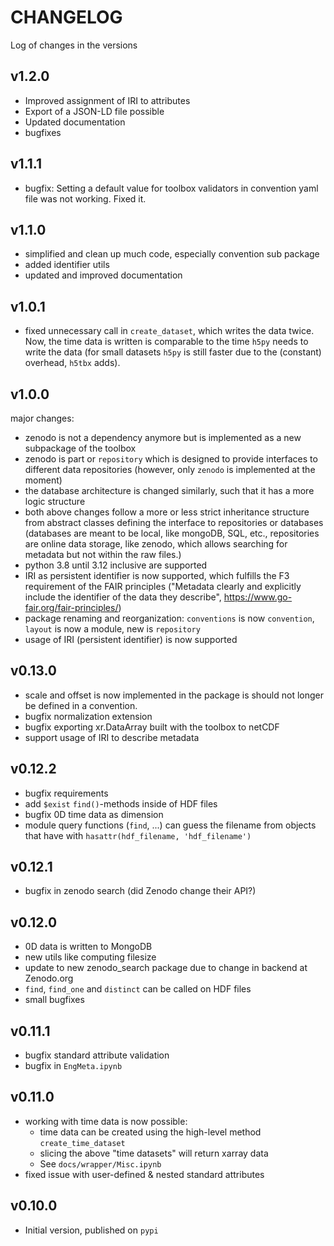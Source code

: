 # CHANGELOG

Log of changes in the versions

## v1.2.0
- Improved assignment of IRI to attributes
- Export of a JSON-LD file possible
- Updated documentation
- bugfixes

## v1.1.1
- bugfix: Setting a default value for toolbox validators in convention yaml file was not working. Fixed it.

## v1.1.0
- simplified and clean up much code, especially convention sub package
- added identifier utils
- updated and improved documentation

## v1.0.1

- fixed unnecessary call in `create_dataset`, which writes the data twice. Now, the time data is written is comparable to 
  the time `h5py` needs to write the data (for small datasets `h5py` is still faster due to the (constant) overhead, `h5tbx` adds).

## v1.0.0

major changes:

- zenodo is not a dependency anymore but is implemented as a new subpackage of the toolbox
- zenodo is part or `repository` which is designed to provide interfaces to different data repositories (however,
  only `zenodo` is implemented at the moment)
- the database architecture is changed similarly, such that it has a more logic structure
- both above changes follow a more or less strict inheritance structure from abstract classes defining the interface to
  repositories or databases (databases are meant to be local, like mongoDB, SQL, etc., repositories are online data
  storage, like zenodo, which allows searching for metadata but not within the raw files.)
- python 3.8 until 3.12 inclusive are supported
- IRI as persistent identifier is now supported, which fulfills the F3 requirement of the FAIR principles ("Metadata
  clearly and explicitly include the identifier of the data they describe", https://www.go-fair.org/fair-principles/)
- package renaming and reorganization: `conventions` is now `convention`, `layout` is now a module, new is `repository`
- usage of IRI (persistent identifier) is now supported

## v0.13.0

- scale and offset is now implemented in the package is should not longer be defined in a convention.
- bugfix normalization extension
- bugfix exporting xr.DataArray built with the toolbox to netCDF
- support usage of IRI to describe metadata

## v0.12.2

- bugfix requirements
- add `$exist` `find()`-methods inside of HDF files
- bugfix 0D time data as dimension
- module query functions (`find`, ...) can guess the filename from objects that have
  with `hasattr(hdf_filename, 'hdf_filename')`

## v0.12.1

- bugfix in zenodo search (did Zenodo change their API?)

## v0.12.0

- 0D data is written to MongoDB
- new utils like computing filesize
- update to new zenodo_search package due to change in backend at Zenodo.org
- `find`, `find_one` and `distinct` can be called on HDF files
- small bugfixes

## v0.11.1

- bugfix standard attribute validation
- bugfix in `EngMeta.ipynb`

## v0.11.0

- working with time data is now possible:
    - time data can be created using the high-level method `create_time_dataset`
    - slicing the above "time datasets" will return xarray data
    - See `docs/wrapper/Misc.ipynb`
- fixed issue with user-defined & nested standard attributes

## v0.10.0

- Initial version, published on `pypi`